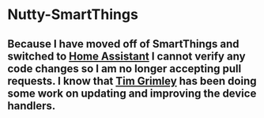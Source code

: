 # Nutty-SmartThings

## Because I have moved off of SmartThings and switched to [Home Assistant](https://www.home-assistant.io/) I cannot verify any code changes so I am no longer accepting pull requests.  I know that [Tim Grimley](https://github.com/mwav3) has been doing some work on updating and improving the device handlers.
